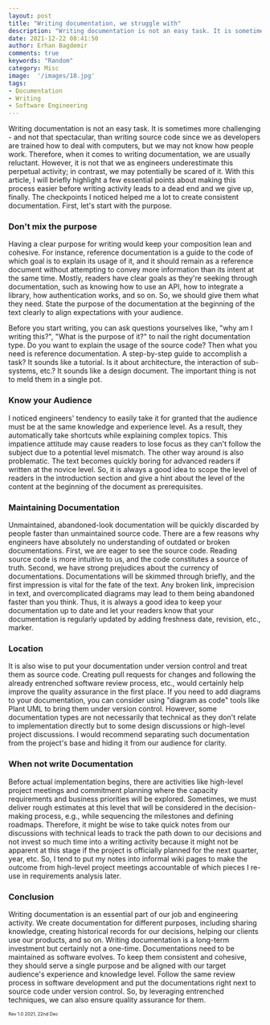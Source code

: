 ```yaml
---
layout: post
title: "Writing documentation, we struggle with"
description: "Writing documentation is not an easy task. It is sometimes more challenging - and not that spectacular, than writing source code since we as developers are trained how to deal with computers, but we may not know how people work."
date: 2021-12-22 08:41:50
author: Erhan Bagdemir
comments: true
keywords: "Random"
category: Misc
image:  '/images/18.jpg'
tags:
- Documentation
- Writing
- Software Engineering
---
```


Writing documentation is not an easy task. It is sometimes more challenging - and not that spectacular, than writing source code since we as developers are trained how to deal with computers, but we may not know how people work. Therefore, when it comes to writing documentation, we are usually reluctant. However, it is not that we as engineers underestimate this perpetual activity; in contrast, we may potentially be scared of it. With this article, I will briefly highlight a few essential points about making this process easier before writing activity leads to a dead end and we give up, finally. The checkpoints I noticed helped me a lot to create consistent documentation. First, let's start with the purpose.

### Don't mix the purpose

Having a clear purpose for writing would keep your composition lean and cohesive. For instance, reference documentation is a guide to the code of which goal is to explain its usage of it, and it should remain as a reference document without attempting to convey more information than its intent at the same time. Mostly, readers have clear goals as they're seeking through documentation, such as knowing how to use an API, how to integrate a library, how authentication works, and so on. So, we should give them what they need. State the purpose of the documentation at the beginning of the text clearly to align expectations with your audience. 

Before you start writing, you can ask questions yourselves like, "why am I writing this?", "What is the purpose of it?" to nail the right documentation type. Do you want to explain the usage of the source code? Then what you need is reference documentation. A step-by-step guide to accomplish a task? It sounds like a tutorial. Is it about architecture, the interaction of sub-systems, etc.? It sounds like a design document. The important thing is not to meld them in a single pot. 

### Know your Audience

I noticed engineers' tendency to easily take it for granted that the audience must be at the same knowledge and experience level. As a result, they automatically take shortcuts while explaining complex topics. This impatience attitude may cause readers to lose focus as they can't follow the subject due to a potential level mismatch. The other way around is also problematic. The text becomes quickly boring for advanced readers if written at the novice level. So, it is always a good idea to scope the level of readers in the introduction section and give a hint about the level of the content at the beginning of the document as prerequisites. 

### Maintaining Documentation

Unmaintained, abandoned-look documentation will be quickly discarded by people faster than unmaintained source code. There are a few reasons why engineers have absolutely no understanding of outdated or broken documentations. First, we are eager to see the source code. Reading source code is more intuitive to us, and the code constitutes a source of truth. Second, we have strong prejudices about the currency of documentations. Documentations will be skimmed through briefly, and the first impression is vital for the fate of the text. Any broken link, imprecision in text, and overcomplicated diagrams may lead to them being abandoned faster than you think. Thus, it is always a good idea to keep your documentation up to date and let your readers know that your documentation is regularly updated by adding freshness date, revision, etc., marker.

### Location 

It is also wise to put your documentation under version control and treat them as source code. Creating pull requests for changes and following the already entrenched software review process, etc., would certainly help improve the quality assurance in the first place. If you need to add diagrams to your documentation, you can consider using "diagram as code" tools like Plant UML to bring them under version control. However, some documentation types are not necessarily that technical as they don't relate to implementation directly but to some design discussions or high-level project discussions. I would recommend separating such documentation from the project's base and hiding it from our audience for clarity. 

### When not write Documentation

Before actual implementation begins, there are activities like high-level project meetings and commitment planning where the capacity requirements and business priorities will be explored. Sometimes, we must deliver rough estimates at this level that will be considered in the decision-making process, e.g., while sequencing the milestones and defining roadmaps. Therefore, it might be wise to take quick notes from our discussions with technical leads to track the path down to our decisions and not invest so much time into a writing activity because it might not be apparent at this stage if the project is officially planned for the next quarter, year, etc. So, I tend to put my notes into informal wiki pages to make the outcome from high-level project meetings accountable of which pieces I re-use in requirements analysis later. 

### Conclusion

Writing documentation is an essential part of our job and engineering activity. We create documentation for different purposes, including sharing knowledge, creating historical records for our decisions, helping our clients use our products, and so on. Writing documentation is a long-term investment but certainly not a one-time. Documentations need to be maintained as software evolves. To keep them consistent and cohesive, they should serve a single purpose and be aligned with our target audience's experience and knowledge level. Follow the same review process in software development and put the documentations right next to source code under version control. So, by leveraging entrenched techniques, we can also ensure quality assurance for them. 

<div style="font-size:9px; font-color:#EFEFEF; ">Rev 1.0 2021, 22nd Dec</div>